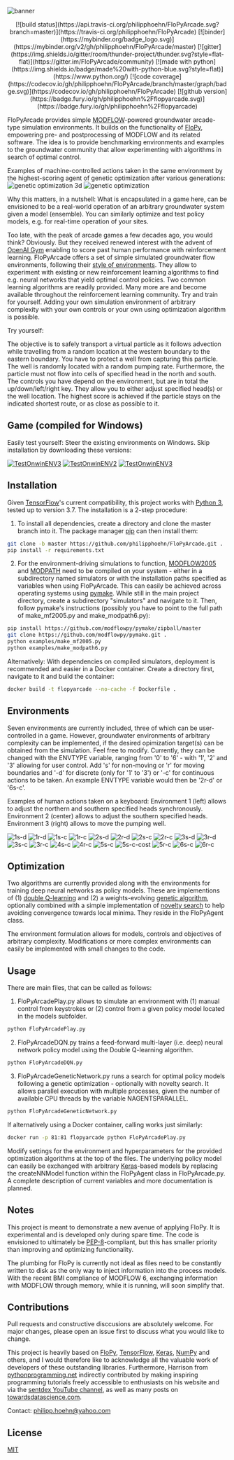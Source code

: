 ![banner](examples/banner.png)
<!-- [//: <p align="center"><img src="http://groundwaterautopilot.com/static/images/banner.gif?raw=true"></p>] -->

<p align="center">
[![build status](https://api.travis-ci.org/philipphoehn/FloPyArcade.svg?branch=master)](https://travis-ci.org/philipphoehn/FloPyArcade)
[![binder](https://mybinder.org/badge_logo.svg)](https://mybinder.org/v2/gh/philipphoehn/FloPyArcade/master)
[![gitter](https://img.shields.io/gitter/room/thunder-project/thunder.svg?style=flat-flat)](https://gitter.im/FloPyArcade/community)
[![made with python](https://img.shields.io/badge/made%20with-python-blue.svg?style=flat)](https://www.python.org/)
[![code coverage](https://codecov.io/gh/philipphoehn/FloPyArcade/branch/master/graph/badge.svg)](https://codecov.io/gh/philipphoehn/FloPyArcade)
[![github version](https://badge.fury.io/gh/philipphoehn%2Fflopyarcade.svg)](https://badge.fury.io/gh/philipphoehn%2Fflopyarcade)
</p>

FloPyArcade provides simple [MODFLOW](https://www.usgs.gov/mission-areas/water-resources/science/modflow-and-related-programs?qt-science_center_objects=0#qt-science_center_objects)-powered groundwater arcade-type simulation environments. It builds on the functionality of [FloPy](https://github.com/modflowpy/flopy/), empowering pre- and postprocessing of MODFLOW and its related software. The idea is to provide benchmarking environments and examples to the groundwater community that allow experimenting with algorithms in search of optimal control.

Examples of machine-controlled actions taken in the same environment by the highest-scoring agent of genetic optimization after various generations:
![genetic optimization 3d](examples/geneticoptimization_3d.gif)
![genetic optimization](examples/geneticoptimization.gif)

Why this matters, in a nutshell: What is encapsulated in a game here, can be envisioned to be a real-world operation of an arbitrary groundwater system given a model (ensemble). You can similarly optimize and test policy models, e.g. for real-time operation of your sites.

Too late, with the peak of arcade games a few decades ago, you would think? Obviously. But they received renewed interest with the advent of [OpenAI Gym](https://gym.openai.com/) enabling to score past human performance with reinforcement learning. FloPyArcade offers a set of simple simulated groundwater flow environments, following their [style of environments](https://gym.openai.com/envs/#atari). They allow to experiment with existing or new reinforcement learning algorithms to find e.g. neural networks that yield optimal control policies. Two common learning algorithms are readily provided. Many more are and become available throughout the reinforcement learning community. Try and train for yourself. Adding your own simulation environment of arbitrary complexity with your own controls or your own using optimization algorithm is possible.

Try yourself:

The objective is to safely transport a virtual particle as it follows advection while travelling from a random location at the western boundary to the eastern boundary. You have to protect a well from capturing this particle. The well is randomly located with a random pumping rate. Furthermore, the particle must not flow into cells of specified head in the north and south. The controls you have depend on the environment, but are in total the up/down/left/right key. They allow you to either adjust specified head(s) or the well location. The highest score is achieved if the particle stays on the indicated shortest route, or as close as possible to it.

## Game (compiled for Windows)

Easily test yourself: Steer the existing environments on Windows. Skip installation by downloading these versions:

[![TestOnwinENV3](examples/downloadENV1.png)](http://www.groundwaterautopilot.com/static/download/FloPyArcadeENV1.zip)
[![TestOnwinENV2](examples/downloadENV2.png)](http://www.groundwaterautopilot.com/static/download/FloPyArcadeENV2.zip)
[![TestOnwinENV3](examples/downloadENV3.png)](http://www.groundwaterautopilot.com/static/download/FloPyArcadeENV3.zip)

## Installation

Given [TensorFlow](https://www.tensorflow.org/)'s current compatibility, this project works with [Python 3](https://www.python.org/), tested up to version 3.7. 
The installation is a 2-step procedure:

1) To install all dependencies, create a directory and clone the master branch into it. The package manager [pip](https://pip.pypa.io/en/stable/) can then install them:

```bash
git clone -b master https://github.com/philipphoehn/FloPyArcade.git .
pip install -r requirements.txt
```

2) For the environment-driving simulations to function, [MODFLOW2005](https://www.usgs.gov/software/modflow-2005-usgs-three-dimensional-finite-difference-ground-water-model) and [MODPATH]() need to be compiled on your system - either in a subdirectory named simulators or with the installation paths specified as variables when using FloPyArcade. This can easily be achieved across operating systems using [pymake](https://github.com/modflowpy/pymake). While still in the main project directory, create a subdirectory "simulators" and navigate to it. Then, follow pymake's instructions (possibly you have to point to the full path of make_mf2005.py and make_modpath6.py):

```bash
pip install https://github.com/modflowpy/pymake/zipball/master
git clone https://github.com/modflowpy/pymake.git .
python examples/make_mf2005.py
python examples/make_modpath6.py
```

Alternatively: With dependencies on compiled simulators, deployment is recommended and easier in a Docker container. Create a directory first, navigate to it and build the container:

```bash
docker build -t flopyarcade --no-cache -f Dockerfile .
```

## Environments

Seven environments are currently included, three of which can be user-controlled in a game. However, groundwater environments of arbitrary complexity can be implemented, if the desired opimization target(s) can be obtained from the simulation. Feel free to modify. Currently, they can be changed with the ENVTYPE variable, ranging from '0' to '6' - with '1', '2' and '3' allowing for user control. Add 's' for non-moving or 'r' for moving boundaries and '-d' for discrete (only for '1' to '3') or '-c' for continuous actions to be taken. An example ENVTYPE variable would then be '2r-d' or '6s-c'.

Examples of human actions taken on a keyboard: Environment 1 (left) allows to adjust the northern and southern specified heads synchronously. Environment 2 (center) allows to adjust the southern specified heads. Environment 3 (right) allows to move the pumping well.

![1s-d](examples/environments/1s-d.gif)
![1r-d](examples/environments/1r-d.gif)
![1s-c](examples/environments/1s-c.gif)
![1r-c](examples/environments/1r-c.gif)
![2s-d](examples/environments/2s-d.gif)
![2r-d](examples/environments/2r-d.gif)
![2s-c](examples/environments/2s-c.gif)
![2r-c](examples/environments/2r-c.gif)
![3s-d](examples/environments/3s-d.gif)
![3r-d](examples/environments/3r-d.gif)
![3s-c](examples/environments/3s-c.gif)
![3r-c](examples/environments/3r-c.gif)
![4s-c](examples/environments/4s-c.gif)
![4r-c](examples/environments/4r-c.gif)
![5s-c](examples/environments/5s-c.gif)
![5s-c-cost](examples/environments/5s-c-cost.gif)
![5r-c](examples/environments/5r-c.gif)
![6s-c](examples/environments/6s-c.gif)
![6r-c](examples/environments/6r-c.gif)

## Optimization

Two algorithms are currently provided along with the environments for training deep neural networks as policy models. These are implementions of (1) [double Q-learning](https://arxiv.org/abs/1509.06461) and (2) a weights-evolving [genetic algorithm](https://arxiv.org/abs/1712.06567), optionally combined with a simple implementation of [novelty search](https://arxiv.org/abs/1304.3362) to help avoiding convergence towards local minima. They reside in the FloPyAgent class.

The environment formulation allows for models, controls and objectives of arbitrary complexity. Modifications or more complex environments can easily be implemented with small changes to the code.

## Usage

There are main files, that can be called as follows:
1) FloPyArcadePlay.py allows to simulate an environment with (1) manual control from keystrokes or (2) control from a given policy model located in the models subfolder.

```bash
python FloPyArcadePlay.py
```

2) FloPyArcadeDQN.py trains a feed-forward multi-layer (i.e. deep) neural network policy model using the Double Q-learning algorithm.

```bash
python FloPyArcadeDQN.py
```

3) FloPyArcadeGeneticNetwork.py runs a search for optimal policy models following a genetic optimization - optionally with novelty search. It allows parallel execution with multiple processes, given the number of available CPU threads by the variable NAGENTSPARALLEL.

```bash
python FloPyArcadeGeneticNetwork.py
```

If alternatively using a Docker container, calling works just similarly:

```bash
docker run -p 81:81 flopyarcade python FloPyArcadePlay.py
```

Modify settings for the environment and hyperparameters for the provided optimization algorithms at the top of the files. The underlying policy model can easily be exchanged with arbitrary [Keras](https://keras.io/)-based models by replacing the createNNModel function within the FloPyAgent class in FloPyArcade.py. A complete description of current variables and more documentation is planned.

## Notes

This project is meant to demonstrate a new avenue of applying FloPy. It is experimental and is developed only during spare time. The code is envisioned to ultimately be [PEP-8](https://www.python.org/dev/peps/pep-0008/)-compliant, but this has smaller priority than improving and optimizing functionality.

The plumbing for FloPy is currently not ideal as files need to be constantly written to disk as the only way to inject information into the process models. With the recent BMI compliance of MODFLOW 6, exchanging information with MODFLOW through memory, while it is running, will soon simplify that.

## Contributions

Pull requests and constructive disccusions are absolutely welcome. For major changes, please open an issue first to discuss what you would like to change.

This project is heavily based on [FloPy](https://github.com/modflowpy/flopy/), [TensorFlow](https://www.tensorflow.org/), [Keras](https://keras.io/), [NumPy](https://numpy.org/) and others, and I would therefore like to acknowledge all the valuable work of developers of these outstanding libraries. Furthermore, Harrison from [pythonprogramming.net](https://pythonprogramming.net/) indirectly contributed by making inspiring programming tutorials freely accessible to enthusiasts on his website and via the [sentdex YouTube channel](https://www.youtube.com/user/sentdex), as well as many posts on [towardsdatascience.com](https://towardsdatascience.com/).

Contact: [philipp.hoehn@yahoo.com](mailto:philipp.hoehn@yahoo.com)

## License

[MIT](https://choosealicense.com/licenses/mit/)
